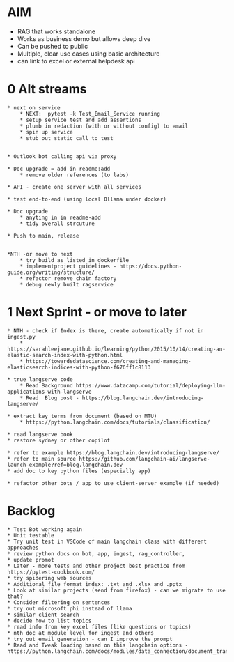 # AIM
* RAG that works standalone
* Works as business demo but allows deep dive    
* Can be pushed to public   
* Multiple, clear use cases using basic architecture   
* can link to excel or external helpdesk api

# 0 Alt streams


	* next on service
		* NEXT:  pytest -k Test_Email_Service running 
		* setup service test and add assertions
		* plumb in redaction (with or without config) to email
		* spin up service
		* stub out static call to test

	
	* Outlook bot calling api via proxy
	 
	* Doc upgrade = add in readme:add
		* remove older references (to labs)

	* API - create one server with all services

	* test end-to-end (using local Ollama under docker)

	* Doc upgrade
		* anyting in in readme-add
		* tidy overall strcuture
	
	* Push to main, release


	*NTH -or move to next
		* try build as listed in dockerfile
		* implementproject guidelines - https://docs.python-guide.org/writing/structure/
		* refactor remove chain factory
		* debug newly built ragservice



# 1 Next Sprint - or move to later

	
	* NTH - check if Index is there, create automatically if not in ingest.py
		* https://sarahleejane.github.io/learning/python/2015/10/14/creating-an-elastic-search-index-with-python.html
		* https://towardsdatascience.com/creating-and-managing-elasticsearch-indices-with-python-f676ff1c8113

	* true langserve code
		* Read Background https://www.datacamp.com/tutorial/deploying-llm-applications-with-langserve
		* Read 	Blog post - https://blog.langchain.dev/introducing-langserve/

	* extract key terms from document (based on MTU)
		* https://python.langchain.com/docs/tutorials/classification/

	* read langserve book
	* restore sydney or other copilot

	* refer to example https://blog.langchain.dev/introducing-langserve/
	* refer to main source https://github.com/langchain-ai/langserve-launch-example?ref=blog.langchain.dev
	* add doc to key python files (especially app)

	* refactor other bots / app to use client-server example (if needed)
	



# Backlog
	* Test Bot working again
	* Unit testable
	* Try unit test in VSCode of main langchain class with different approaches
	* review python docs on bot, app, ingest, rag_controller,
	* update promot
	* Later - more tests and other project best practice from https://pytest-cookbook.com/
	* try spidering web sources
	* Additional file format index: .txt and .xlsx and .pptx
	* Look at similar projects (send from firefox) - can we migrate to use that?
	* Consider filtering on sentences
	* try out microsoft phi instead of llama
	* similar client search
	* decide how to list topics
	* read info from key excel files (like questions or topics)
	* nth doc at module level for ingest and others
	* try out email generation - can I improve the prompt
	* Read and Tweak loading based on this langchain options -https://python.langchain.com/docs/modules/data_connection/document_transformers/
	
